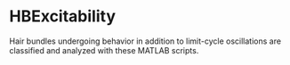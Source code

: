 HBExcitability
==============
Hair bundles undergoing behavior in addition to limit-cycle oscillations are classified and analyzed with these MATLAB scripts.
